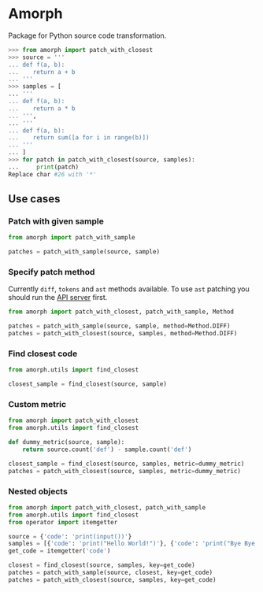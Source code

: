 # Amorph
Package for Python source code transformation.

```python
>>> from amorph import patch_with_closest
>>> source = '''
... def f(a, b):
...    return a + b
... '''
>>> samples = [
... '''
... def f(a, b):
...    return a * b
... ''',
... '''
... def f(a, b):
...    return sum([a for i in range(b)])
... '''
... ]
>>> for patch in patch_with_closest(source, samples):
...     print(patch)
Replace char #26 with '*'
```

## Use cases

### Patch with given sample
```python
from amorph import patch_with_sample

patches = patch_with_sample(source, sample)
```

### Specify patch method
Currently `diff`, `tokens` and `ast` methods available.
To use `ast` patching you should run the [API server](https://github.com/laplab/amorph-java) first.
```python
from amorph import patch_with_closest, patch_with_sample, Method

patches = patch_with_sample(source, sample, method=Method.DIFF)
patches = patch_with_closest(source, samples, method=Method.DIFF)
```

### Find closest code
```python
from amorph.utils import find_closest

closest_sample = find_closest(source, sample)
```

### Custom metric
```python
from amorph import patch_with_closest
from amorph.utils import find_closest

def dummy_metric(source, sample):
    return source.count('def') - sample.count('def')

closest_sample = find_closest(source, samples, metric=dummy_metric)
patches = patch_with_closest(source, samples, metric=dummy_metric)
```

### Nested objects
```python
from amorph import patch_with_closest, patch_with_sample
from amorph.utils import find_closest
from operator import itemgetter

source = {'code': 'print(input())'}
samples = [{'code': 'print("Hello World!")'}, {'code': 'print("Bye Bye!")'}]
get_code = itemgetter('code')

closest = find_closest(source, samples, key=get_code)
patches = patch_with_sample(source, closest, key=get_code)
patches = patch_with_closest(source, samples, key=get_code)
```
